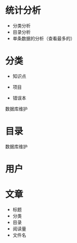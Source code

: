 # 统计分析

- 分类分析
- 目录分析
- 单条数据的分析（查看最多的）

# 分类

- 知识点

- 项目

- 错误本

数据库维护

# 目录

数据库维护

# 用户

# 文章

- 标题
- 分类
- 目录
- 阅读量
- 文件名